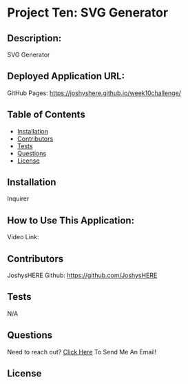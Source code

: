 # Project Ten: SVG Generator
  
## Description:
  SVG Generator
## Deployed Application URL:
 GitHub Pages:  https://joshyshere.github.io/week10challenge/
## Table of Contents
* [Installation](#installation)
* [Contributors](#contributors)
* [Tests](#tests)
* [Questions](#questions)
* [License](#license)

## Installation
  Inquirer
## How to Use This Application:
  Video Link: 
## Contributors
  JoshysHERE Github: https://github.com/JoshysHERE
## Tests
  N/A
## Questions
  Need to reach out? [Click Here](mailto:JoshysHERE@gmail.com?subject=JoshysHERE'sReadme) To Send Me An Email!
## License